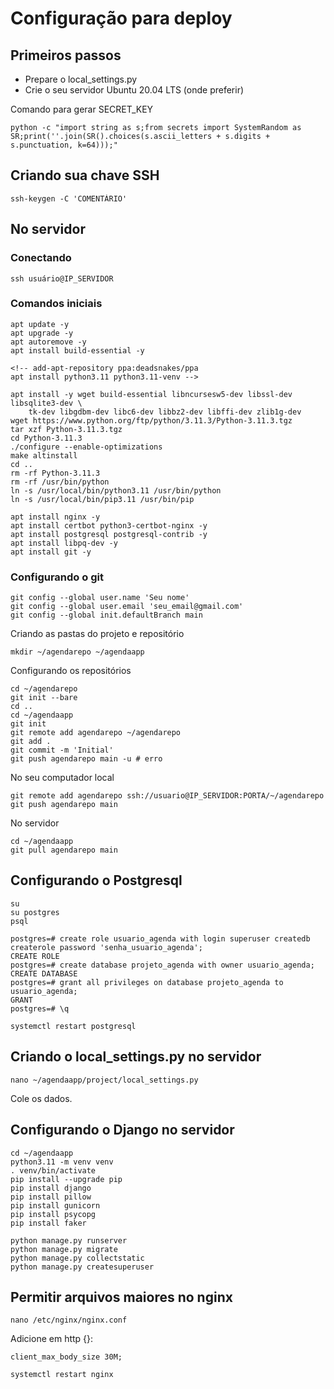# Configuração para deploy

## Primeiros passos

- Prepare o local_settings.py
- Crie o seu servidor Ubuntu 20.04 LTS (onde preferir)

Comando para gerar SECRET_KEY

```
python -c "import string as s;from secrets import SystemRandom as SR;print(''.join(SR().choices(s.ascii_letters + s.digits + s.punctuation, k=64)));"
```

## Criando sua chave SSH

```
ssh-keygen -C 'COMENTÁRIO'
```

## No servidor

### Conectando

```
ssh usuário@IP_SERVIDOR
```

### Comandos iniciais

```
apt update -y
apt upgrade -y
apt autoremove -y
apt install build-essential -y

<!-- add-apt-repository ppa:deadsnakes/ppa
apt install python3.11 python3.11-venv -->

apt install -y wget build-essential libncursesw5-dev libssl-dev libsqlite3-dev \
    tk-dev libgdbm-dev libc6-dev libbz2-dev libffi-dev zlib1g-dev
wget https://www.python.org/ftp/python/3.11.3/Python-3.11.3.tgz
tar xzf Python-3.11.3.tgz
cd Python-3.11.3
./configure --enable-optimizations
make altinstall
cd ..
rm -rf Python-3.11.3
rm -rf /usr/bin/python
ln -s /usr/local/bin/python3.11 /usr/bin/python
ln -s /usr/local/bin/pip3.11 /usr/bin/pip

apt install nginx -y
apt install certbot python3-certbot-nginx -y
apt install postgresql postgresql-contrib -y
apt install libpq-dev -y
apt install git -y
```

### Configurando o git

```
git config --global user.name 'Seu nome'
git config --global user.email 'seu_email@gmail.com'
git config --global init.defaultBranch main
```

Criando as pastas do projeto e repositório

```
mkdir ~/agendarepo ~/agendaapp
```

Configurando os repositórios

```
cd ~/agendarepo
git init --bare
cd ..
cd ~/agendaapp
git init
git remote add agendarepo ~/agendarepo
git add .
git commit -m 'Initial'
git push agendarepo main -u # erro
```

No seu computador local

```
git remote add agendarepo ssh://usuario@IP_SERVIDOR:PORTA/~/agendarepo
git push agendarepo main
```

No servidor

```
cd ~/agendaapp
git pull agendarepo main
```

## Configurando o Postgresql

```
su
su postgres
psql

postgres=# create role usuario_agenda with login superuser createdb createrole password 'senha_usuario_agenda';
CREATE ROLE
postgres=# create database projeto_agenda with owner usuario_agenda;
CREATE DATABASE
postgres=# grant all privileges on database projeto_agenda to usuario_agenda;
GRANT
postgres=# \q

systemctl restart postgresql
```

## Criando o local_settings.py no servidor

```
nano ~/agendaapp/project/local_settings.py
```

Cole os dados.

## Configurando o Django no servidor

```
cd ~/agendaapp
python3.11 -m venv venv
. venv/bin/activate
pip install --upgrade pip
pip install django
pip install pillow
pip install gunicorn
pip install psycopg
pip install faker

python manage.py runserver
python manage.py migrate
python manage.py collectstatic
python manage.py createsuperuser
```

## Permitir arquivos maiores no nginx

```
nano /etc/nginx/nginx.conf
```

Adicione em http {}:

```
client_max_body_size 30M;
```

```
systemctl restart nginx
```